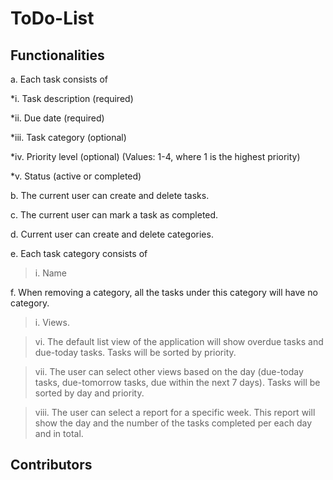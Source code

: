 # ToDo-List

## Functionalities
a. Each task consists of

*i. Task description (required)
  
*ii. Due date (required)

*iii. Task category (optional)

*iv. Priority level (optional) (Values: 1-4, where 1 is the highest priority)

*v. Status (active or completed)
  
b. The current user can create and delete tasks.

c. The current user can mark a task as completed.

d. Current user can create and delete categories.

e. Each task category consists of

>i. Name
  
f. When removing a category, all the tasks under this category will have no category.

>i. Views.

>vi. The default list view of the application will show overdue tasks and due-today tasks. Tasks will be sorted by priority.

>vii. The user can select other views based on the day (due-today tasks, due-tomorrow tasks, due within the next 7 days). Tasks will be sorted by day and priority.

>viii. The user can select a report for a specific week. This report will show the day and the number of the tasks completed per each day and in total.

## Contributors
